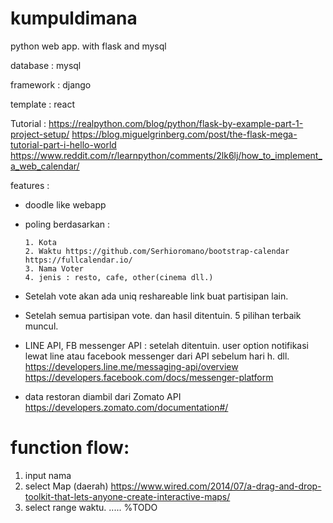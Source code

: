 # kumpuldimana
python web app. with flask and mysql

database : mysql

framework : django

template : react

Tutorial : 
https://realpython.com/blog/python/flask-by-example-part-1-project-setup/
https://blog.miguelgrinberg.com/post/the-flask-mega-tutorial-part-i-hello-world
https://www.reddit.com/r/learnpython/comments/2lk6lj/how_to_implement_a_web_calendar/


features :
- doodle like webapp

- poling berdasarkan :



      1. Kota
      2. Waktu https://github.com/Serhioromano/bootstrap-calendar https://fullcalendar.io/
      3. Nama Voter
      4. jenis : resto, cafe, other(cinema dll.)
      
- Setelah vote akan ada uniq reshareable link buat partisipan lain.
- Setelah semua partisipan vote. dan hasil ditentuin. 5 pilihan terbaik muncul.

- LINE API, FB messenger API : setelah ditentuin. user option notifikasi lewat line atau facebook messenger dari API sebelum hari h. dll. https://developers.line.me/messaging-api/overview
  https://developers.facebook.com/docs/messenger-platform
- data restoran diambil dari Zomato API https://developers.zomato.com/documentation#/

# function flow:
1. input nama
2. select Map (daerah) https://www.wired.com/2014/07/a-drag-and-drop-toolkit-that-lets-anyone-create-interactive-maps/
3. select range waktu.
..... %TODO
